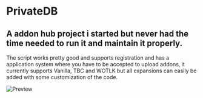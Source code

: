 # PrivateDB
## A addon hub project i started but never had the time needed to run it and maintain it properly.

The script works pretty good and supports registration and has a application system where you have to be accepted to upload addons, it currently supports Vanilla, TBC and WOTLK but all expansions can easily be added with some customization of the code.

![Preview](https://puu.sh/ys2tC/98a7f843aa.png)
